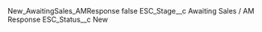 <?xml version="1.0" encoding="UTF-8"?>
<CustomMetadata xmlns="http://soap.sforce.com/2006/04/metadata" xmlns:xsi="http://www.w3.org/2001/XMLSchema-instance" xmlns:xsd="http://www.w3.org/2001/XMLSchema">
    <label>New_AwaitingSales_AMResponse</label>
    <protected>false</protected>
    <values>
        <field>ESC_Stage__c</field>
        <value xsi:type="xsd:string">Awaiting Sales / AM Response</value>
    </values>
    <values>
        <field>ESC_Status__c</field>
        <value xsi:type="xsd:string">New</value>
    </values>
</CustomMetadata>
